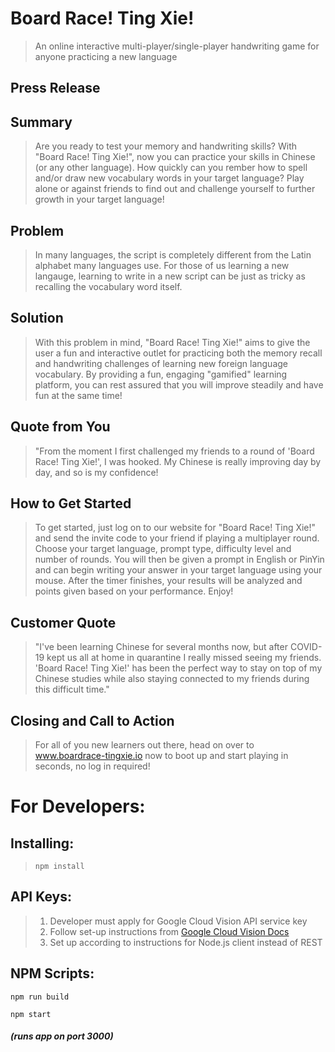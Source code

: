 # Board Race! Ting Xie!

  > An online interactive multi-player/single-player handwriting game for anyone practicing a new language


## Press Release
## Summary ##
  > Are you ready to test your memory and handwriting skills? With "Board Race! Ting Xie!", now you can practice your skills in Chinese (or any other language). How quickly can you rember how to spell and/or draw new vocabulary words in your target language? Play alone or against friends to find out and challenge yourself to further growth in your target language!

## Problem ##
  > In many languages, the script is completely different from the Latin alphabet many languages use. For those of us learning a new langauge, learning to write in a new script can be just as tricky as recalling the vocabulary word itself.

## Solution ##
  > With this problem in mind, "Board Race! Ting Xie!" aims to give the user a fun and interactive outlet for practicing both the memory recall and handwriting challenges of learning new foreign language vocabulary. By providing a fun, engaging "gamified" learning platform, you can rest assured that you will improve steadily and have fun at the same time!

## Quote from You ##
  > "From the moment I first challenged my friends to a round of 'Board Race! Ting Xie!', I was hooked. My Chinese is really improving day by day, and so is my confidence!

## How to Get Started ##
  > To get started, just log on to our website for "Board Race! Ting Xie!" and send the invite code to your friend if playing a multiplayer round. Choose your target language, prompt type, difficulty level and number of rounds. You will then be given a prompt in English or PinYin and can begin writing your answer in your target language using your mouse. After the timer finishes, your results will be analyzed and points given based on your performance. Enjoy!

## Customer Quote ##
  > "I've been learning Chinese for several months now, but after COVID-19 kept us all at home in quarantine I really missed seeing my friends. 'Board Race! Ting Xie!' has been the perfect way to stay on top of my Chinese studies while also staying connected to my friends during this difficult time."

## Closing and Call to Action ##
  > For all of you new learners out there, head on over to www.boardrace-tingxie.io now to boot up and start playing in seconds, no log in required!



# For Developers:
 ## Installing:
 > `npm install`

 ## API Keys:
 > 1. Developer must apply for Google Cloud Vision API service key
 >2. Follow set-up instructions from [Google Cloud Vision Docs](https://cloud.google.com/vision/docs/quickstarts)
 >3. Set up according to instructions for Node.js client instead of REST

 ## NPM Scripts:
   `npm run build`

   `npm start`

   ##### (runs app on port 3000)
